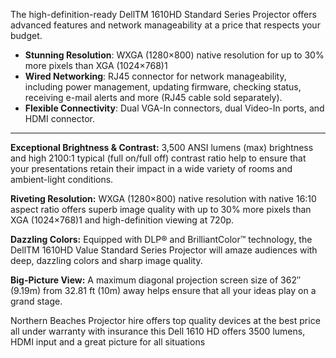 The high-definition-ready DellTM  1610HD Standard Series Projector offers advanced features and network manageability at a price that respects your budget.

- **Stunning Resolution**: WXGA (1280×800) native resolution for up to 30% more pixels than XGA (1024×768)1
- **Wired Networking**: RJ45 connector for network manageability, including power management, updating firmware, checking status, receiving e-mail alerts and more (RJ45 cable sold separately).
- **Flexible Connectivity**: Dual VGA-In connectors, dual Video-In ports, and HDMI connector.

---

**Exceptional Brightness & Contrast:** 3,500 ANSI lumens (max) brightness and high 2100:1 typical (full on/full off) contrast ratio help to ensure that your presentations retain their impact in a wide variety of rooms and ambient-light conditions.

**Riveting Resolution:** WXGA (1280×800) native resolution with native 16:10 aspect ratio offers superb image quality with up to 30% more pixels than XGA (1024×768)1 and high-definition viewing at 720p.

**Dazzling Colors:** Equipped with DLP® and BrilliantColor™ technology, the DellTM  1610HD Value Standard Series Projector will amaze audiences with deep, dazzling colors and sharp image quality.

**Big-Picture View:** A maximum diagonal projection screen size of 362″ (9.19m) from 32.81 ft (10m) away helps ensure that all your ideas play on a grand stage.

Northern Beaches Projector hire offers top quality devices at the best price all under warranty with insurance this Dell 1610 HD offers 3500 lumens, HDMI input and a great picture for all situations
